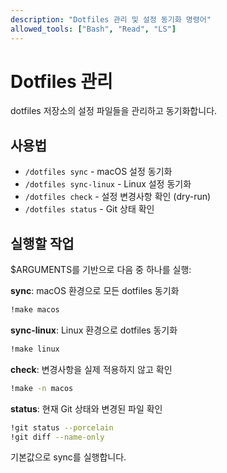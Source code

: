 ```yaml
---
description: "Dotfiles 관리 및 설정 동기화 명령어"
allowed_tools: ["Bash", "Read", "LS"]
---
```


# Dotfiles 관리

dotfiles 저장소의 설정 파일들을 관리하고 동기화합니다.

## 사용법
- `/dotfiles sync` - macOS 설정 동기화
- `/dotfiles sync-linux` - Linux 설정 동기화  
- `/dotfiles check` - 설정 변경사항 확인 (dry-run)
- `/dotfiles status` - Git 상태 확인

## 실행할 작업
$ARGUMENTS를 기반으로 다음 중 하나를 실행:

**sync**: macOS 환경으로 모든 dotfiles 동기화
```bash
!make macos
```

**sync-linux**: Linux 환경으로 dotfiles 동기화  
```bash
!make linux
```

**check**: 변경사항을 실제 적용하지 않고 확인
```bash
!make -n macos
```

**status**: 현재 Git 상태와 변경된 파일 확인
```bash
!git status --porcelain
!git diff --name-only
```

기본값으로 sync를 실행합니다.